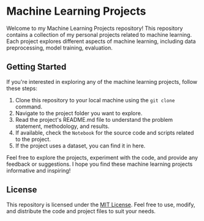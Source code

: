 # Machine Learning Projects

Welcome to my Machine Learning Projects repository! This repository contains a collection of my personal projects related to machine learning. Each project explores different aspects of machine learning, including data preprocessing, model training, evaluation.

## Getting Started

If you're interested in exploring any of the machine learning projects, follow these steps:

1. Clone this repository to your local machine using the `git clone` command.
2. Navigate to the project folder you want to explore.
3. Read the project's README.md file to understand the problem statement, methodology, and results.
4. If available, check the `Notebook` for the source code and scripts related to the project.
5. If the project uses a dataset, you can find it in here.

Feel free to explore the projects, experiment with the code, and provide any feedback or suggestions. I hope you find these machine learning projects informative and inspiring!

## License

This repository is licensed under the [MIT License](LICENSE). Feel free to use, modify, and distribute the code and project files to suit your needs.

